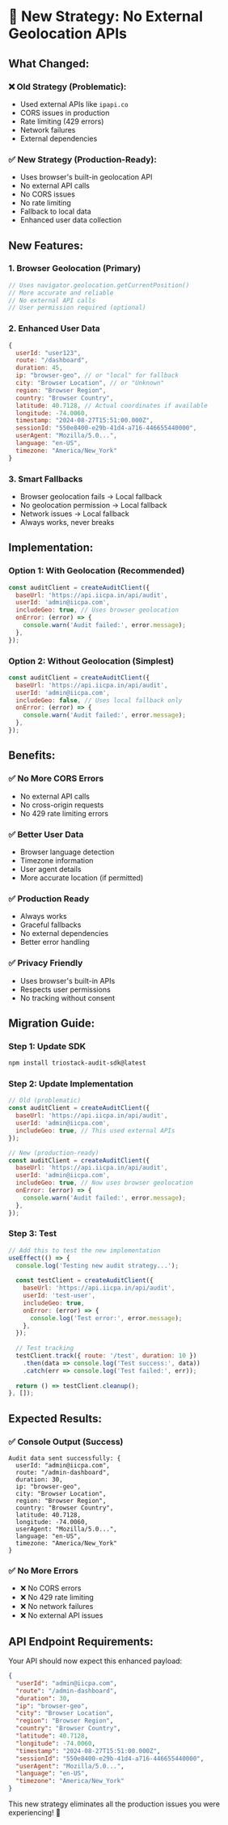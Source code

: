 # 🚀 New Strategy: No External Geolocation APIs

## **What Changed:**

### **❌ Old Strategy (Problematic):**
- Used external APIs like `ipapi.co`
- CORS issues in production
- Rate limiting (429 errors)
- Network failures
- External dependencies

### **✅ New Strategy (Production-Ready):**
- Uses browser's built-in geolocation API
- No external API calls
- No CORS issues
- No rate limiting
- Fallback to local data
- Enhanced user data collection

## **New Features:**

### **1. Browser Geolocation (Primary)**
```javascript
// Uses navigator.geolocation.getCurrentPosition()
// More accurate and reliable
// No external API calls
// User permission required (optional)
```

### **2. Enhanced User Data**
```javascript
{
  userId: "user123",
  route: "/dashboard",
  duration: 45,
  ip: "browser-geo", // or "local" for fallback
  city: "Browser Location", // or "Unknown"
  region: "Browser Region",
  country: "Browser Country",
  latitude: 40.7128, // Actual coordinates if available
  longitude: -74.0060,
  timestamp: "2024-08-27T15:51:00.000Z",
  sessionId: "550e8400-e29b-41d4-a716-446655440000",
  userAgent: "Mozilla/5.0...",
  language: "en-US",
  timezone: "America/New_York"
}
```

### **3. Smart Fallbacks**
- Browser geolocation fails → Local fallback
- No geolocation permission → Local fallback
- Network issues → Local fallback
- Always works, never breaks

## **Implementation:**

### **Option 1: With Geolocation (Recommended)**
```javascript
const auditClient = createAuditClient({
  baseUrl: 'https://api.iicpa.in/api/audit',
  userId: 'admin@iicpa.com',
  includeGeo: true, // Uses browser geolocation
  onError: (error) => {
    console.warn('Audit failed:', error.message);
  },
});
```

### **Option 2: Without Geolocation (Simplest)**
```javascript
const auditClient = createAuditClient({
  baseUrl: 'https://api.iicpa.in/api/audit',
  userId: 'admin@iicpa.com',
  includeGeo: false, // Uses local fallback only
  onError: (error) => {
    console.warn('Audit failed:', error.message);
  },
});
```

## **Benefits:**

### **✅ No More CORS Errors**
- No external API calls
- No cross-origin requests
- No 429 rate limiting errors

### **✅ Better User Data**
- Browser language detection
- Timezone information
- User agent details
- More accurate location (if permitted)

### **✅ Production Ready**
- Always works
- Graceful fallbacks
- No external dependencies
- Better error handling

### **✅ Privacy Friendly**
- Uses browser's built-in APIs
- Respects user permissions
- No tracking without consent

## **Migration Guide:**

### **Step 1: Update SDK**
```bash
npm install triostack-audit-sdk@latest
```

### **Step 2: Update Implementation**
```javascript
// Old (problematic)
const auditClient = createAuditClient({
  baseUrl: 'https://api.iicpa.in/api/audit',
  userId: 'admin@iicpa.com',
  includeGeo: true, // This used external APIs
});

// New (production-ready)
const auditClient = createAuditClient({
  baseUrl: 'https://api.iicpa.in/api/audit',
  userId: 'admin@iicpa.com',
  includeGeo: true, // Now uses browser geolocation
  onError: (error) => {
    console.warn('Audit failed:', error.message);
  },
});
```

### **Step 3: Test**
```javascript
// Add this to test the new implementation
useEffect(() => {
  console.log('Testing new audit strategy...');
  
  const testClient = createAuditClient({
    baseUrl: 'https://api.iicpa.in/api/audit',
    userId: 'test-user',
    includeGeo: true,
    onError: (error) => {
      console.log('Test error:', error.message);
    },
  });
  
  // Test tracking
  testClient.track({ route: '/test', duration: 10 })
    .then(data => console.log('Test success:', data))
    .catch(err => console.log('Test failed:', err));
    
  return () => testClient.cleanup();
}, []);
```

## **Expected Results:**

### **✅ Console Output (Success)**
```
Audit data sent successfully: {
  userId: "admin@iicpa.com",
  route: "/admin-dashboard",
  duration: 30,
  ip: "browser-geo",
  city: "Browser Location",
  region: "Browser Region",
  country: "Browser Country",
  latitude: 40.7128,
  longitude: -74.0060,
  userAgent: "Mozilla/5.0...",
  language: "en-US",
  timezone: "America/New_York"
}
```

### **✅ No More Errors**
- ❌ No CORS errors
- ❌ No 429 rate limiting
- ❌ No network failures
- ❌ No external API issues

## **API Endpoint Requirements:**

Your API should now expect this enhanced payload:
```json
{
  "userId": "admin@iicpa.com",
  "route": "/admin-dashboard",
  "duration": 30,
  "ip": "browser-geo",
  "city": "Browser Location",
  "region": "Browser Region", 
  "country": "Browser Country",
  "latitude": 40.7128,
  "longitude": -74.0060,
  "timestamp": "2024-08-27T15:51:00.000Z",
  "sessionId": "550e8400-e29b-41d4-a716-446655440000",
  "userAgent": "Mozilla/5.0...",
  "language": "en-US",
  "timezone": "America/New_York"
}
```

This new strategy eliminates all the production issues you were experiencing! 🚀
